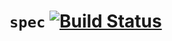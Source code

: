 # `spec` [![Build Status](https://travis-ci.org/joshblack/spec.svg?branch=master)](https://travis-ci.org/joshblack/spec)
